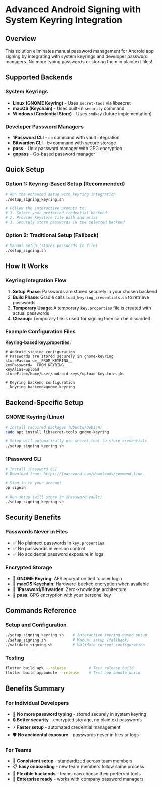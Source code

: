 # Advanced Android Signing with System Keyring Integration

## Overview
This solution eliminates manual password management for Android app signing by integrating with system keyrings and developer password managers. No more typing passwords or storing them in plaintext files!

## Supported Backends

### System Keyrings
- **Linux (GNOME Keyring)** - Uses `secret-tool` via libsecret
- **macOS (Keychain)** - Uses built-in `security` command
- **Windows (Credential Store)** - Uses `cmdkey` (future implementation)

### Developer Password Managers
- **1Password CLI** - `op` command with vault integration
- **Bitwarden CLI** - `bw` command with secure storage
- **pass** - Unix password manager with GPG encryption
- **gopass** - Go-based password manager

## Quick Setup

### Option 1: Keyring-Based Setup (Recommended)
```bash
# Run the enhanced setup with keyring integration
./setup_signing_keyring.sh

# Follow the interactive prompts to:
# 1. Select your preferred credential backend
# 2. Provide keystore file path and alias
# 3. Securely store passwords in the selected backend
```

### Option 2: Traditional Setup (Fallback)
```bash
# Manual setup (stores passwords in file)
./setup_signing.sh
```

## How It Works

### Keyring Integration Flow
1. **Setup Phase**: Passwords are stored securely in your chosen backend
2. **Build Phase**: Gradle calls `load_keyring_credentials.sh` to retrieve passwords
3. **Temporary Usage**: A temporary `key.properties` file is created with actual passwords
4. **Cleanup**: Temporary file is used for signing then can be discarded

### Example Configuration Files

**Keyring-based key.properties:**
```properties
# Android signing configuration
# Passwords are stored securely in gnome-keyring
storePassword=__FROM_KEYRING__
keyPassword=__FROM_KEYRING__
keyAlias=upload
storeFile=/home/user/android-keys/upload-keystore.jks

# Keyring backend configuration
__keyring_backend=gnome-keyring
```

## Backend-Specific Setup

### GNOME Keyring (Linux)
```bash
# Install required packages (Ubuntu/Debian)
sudo apt install libsecret-tools gnome-keyring

# Setup will automatically use secret-tool to store credentials
./setup_signing_keyring.sh
```

### 1Password CLI
```bash
# Install 1Password CLI
# Download from: https://1password.com/downloads/command-line

# Sign in to your account
op signin

# Run setup (will store in 1Password vault)
./setup_signing_keyring.sh
```

## Security Benefits

### Passwords Never in Files
- ✅ No plaintext passwords in `key.properties`
- ✅ No passwords in version control
- ✅ No accidental password exposure in logs

### Encrypted Storage
- 🔐 **GNOME Keyring**: AES encryption tied to user login
- 🔐 **macOS Keychain**: Hardware-backed encryption when available
- 🔐 **1Password/Bitwarden**: Zero-knowledge architecture
- 🔐 **pass**: GPG encryption with your personal key

## Commands Reference

### Setup and Configuration
```bash
./setup_signing_keyring.sh    # Interactive keyring-based setup
./setup_signing.sh            # Manual setup (fallback)
./validate_signing.sh         # Validate current configuration
```

### Testing
```bash
flutter build apk --release          # Test release build
flutter build appbundle --release    # Test app bundle build
```

## Benefits Summary

### For Individual Developers
- 🚀 **No more password typing** - stored securely in system keyring
- 🔒 **Better security** - encrypted storage, no plaintext passwords
- ⚡ **Faster setup** - automated credential management
- 🛡️ **No accidental exposure** - passwords never in files or logs

### For Teams
- 👥 **Consistent setup** - standardized across team members
- 📋 **Easy onboarding** - new team members follow same process
- 🔄 **Flexible backends** - teams can choose their preferred tools
- 🏢 **Enterprise ready** - works with company password managers
